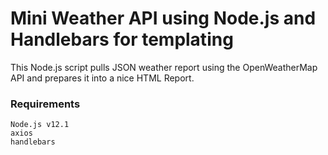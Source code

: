 # Mini Weather API using Node.js and Handlebars for templating
This Node.js script pulls JSON weather report using the OpenWeatherMap API and prepares it into a nice HTML Report.

### Requirements
```
Node.js v12.1
axios
handlebars
```
